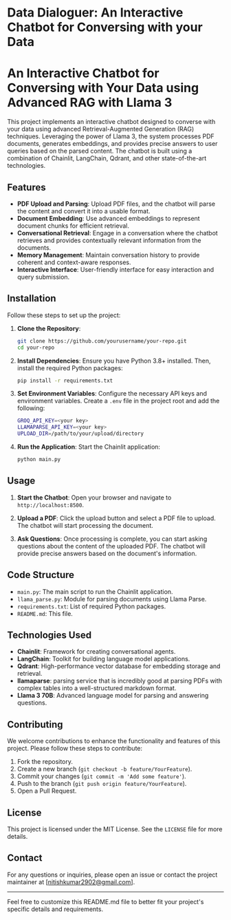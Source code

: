 # Data Dialoguer: An Interactive Chatbot for Conversing with your Data

# An Interactive Chatbot for Conversing with Your Data using Advanced RAG with Llama 3

This project implements an interactive chatbot designed to converse with your data using advanced Retrieval-Augmented Generation (RAG) techniques. Leveraging the power of Llama 3, the system processes PDF documents, generates embeddings, and provides precise answers to user queries based on the parsed content. The chatbot is built using a combination of Chainlit, LangChain, Qdrant, and other state-of-the-art technologies.

## Features

- **PDF Upload and Parsing**: Upload PDF files, and the chatbot will parse the content and convert it into a usable format.
- **Document Embedding**: Use advanced embeddings to represent document chunks for efficient retrieval.
- **Conversational Retrieval**: Engage in a conversation where the chatbot retrieves and provides contextually relevant information from the documents.
- **Memory Management**: Maintain conversation history to provide coherent and context-aware responses.
- **Interactive Interface**: User-friendly interface for easy interaction and query submission.

## Installation

Follow these steps to set up the project:

1. **Clone the Repository**:
    ```sh
    git clone https://github.com/yourusername/your-repo.git
    cd your-repo
    ```

2. **Install Dependencies**:
    Ensure you have Python 3.8+ installed. Then, install the required Python packages:
    ```sh
    pip install -r requirements.txt
    ```

3. **Set Environment Variables**:
    Configure the necessary API keys and environment variables. Create a `.env` file in the project root and add the following:
    ```sh
    GROQ_API_KEY=<your key>
    LLAMAPARSE_API_KEY=<your key>
    UPLOAD_DIR=/path/to/your/upload/directory
    ```

4. **Run the Application**:
    Start the Chainlit application:
    ```sh
    python main.py
    ```

## Usage

1. **Start the Chatbot**:
    Open your browser and navigate to `http://localhost:8500`. 

2. **Upload a PDF**:
    Click the upload button and select a PDF file to upload. The chatbot will start processing the document.

3. **Ask Questions**:
    Once processing is complete, you can start asking questions about the content of the uploaded PDF. The chatbot will provide precise answers based on the document's information.

## Code Structure

- `main.py`: The main script to run the Chainlit application.
- `llama_parse.py`: Module for parsing documents using Llama Parse.
- `requirements.txt`: List of required Python packages.
- `README.md`: This file.

## Technologies Used

- **Chainlit**: Framework for creating conversational agents.
- **LangChain**: Toolkit for building language model applications.
- **Qdrant**: High-performance vector database for embedding storage and retrieval.
- **llamaparse**: parsing service that is incredibly good at parsing PDFs with complex tables into a well-structured markdown format.
- **Llama 3 70B**: Advanced language model for parsing and answering questions.

## Contributing

We welcome contributions to enhance the functionality and features of this project. Please follow these steps to contribute:

1. Fork the repository.
2. Create a new branch (`git checkout -b feature/YourFeature`).
3. Commit your changes (`git commit -m 'Add some feature'`).
4. Push to the branch (`git push origin feature/YourFeature`).
5. Open a Pull Request.

## License

This project is licensed under the MIT License. See the `LICENSE` file for more details.

## Contact

For any questions or inquiries, please open an issue or contact the project maintainer at [nitishkumar2902@gmail.com].

---

Feel free to customize this README.md file to better fit your project's specific details and requirements.
